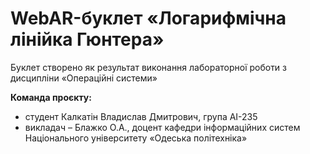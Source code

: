 # WebAR-буклет «Логарифмічна лінійка Гюнтера»
Буклет створено як результат виконання лабораторної роботи з дисципліни 
«Операційні системи»

**Команда проєкту:**
- студент Калкатін Владислав Дмитрович, група АІ-235
- викладач – Блажко О.А., доцент кафедри інформаційних систем Національного університету «Одеська політехніка»


